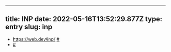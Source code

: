 
---
title: INP 
date: 2022-05-16T13:52:29.877Z
type: entry
slug: inp
---
* https://web.dev/inp/ [#](#62bee4d8-798b-4a0d-81f4-a5d02dd15d9d)<a name="62bee4d8-798b-4a0d-81f4-a5d02dd15d9d"></a>
*  [#](#62bee4d8-2551-4bb1-9aa3-7da3378aba47)<a name="62bee4d8-2551-4bb1-9aa3-7da3378aba47"></a>

